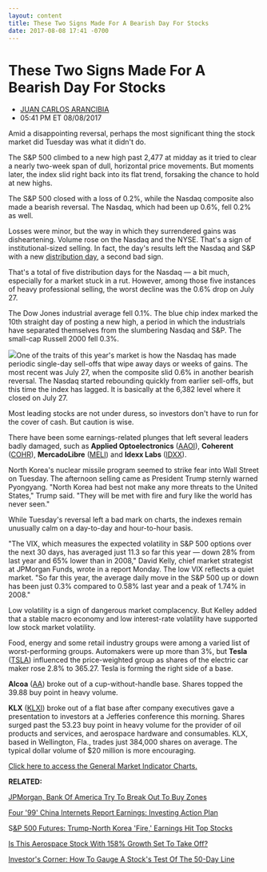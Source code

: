 ```yaml
---
layout: content
title: These Two Signs Made For A Bearish Day For Stocks
date: 2017-08-08 17:41 -0700
---
```



These Two Signs Made For A Bearish Day For Stocks
==================================================




* [JUAN CARLOS ARANCIBIA](https://www.investors.com/author/arancibiaj/ "Posts by JUAN CARLOS ARANCIBIA")
* 05:41 PM ET 08/08/2017




Amid a disappointing reversal, perhaps the most significant thing the stock market did Tuesday was what it didn't do.




The S&P 500 climbed to a new high past 2,477 at midday as it tried to clear a nearly two-week span of dull, horizontal price movements. But moments later, the index slid right back into its flat trend, forsaking the chance to hold at new highs.


The S&P 500 closed with a loss of 0.2%, while the Nasdaq composite also made a bearish reversal. The Nasdaq, which had been up 0.6%, fell 0.2% as well.


Losses were minor, but the way in which they surrendered gains was disheartening. Volume rose on the Nasdaq and the NYSE. That's a sign of institutional-sized selling. In fact, the day's results left the Nasdaq and S&P with a new [distribution day](http://education.investors.com/lesson.aspx?id=735759&sourceid=735764), a second bad sign.


That's a total of five distribution days for the Nasdaq — a bit much, especially for a market stuck in a rut. However, among those five instances of heavy professional selling, the worst decline was the 0.6% drop on July 27.


The Dow Jones industrial average fell 0.1%. The blue chip index marked the 10th straight day of posting a new high, a period in which the industrials have separated themselves from the slumbering Nasdaq and S&P. The small-cap Russell 2000 fell 0.3%.


![](https://www.investors.com/wp-content/uploads/2017/08/MP_5x3_080817.png)One of the traits of this year's market is how the Nasdaq has made periodic single-day sell-offs that wipe away days or weeks of gains. The most recent was July 27, when the composite slid 0.6% in another bearish reversal. The Nasdaq started rebounding quickly from earlier sell-offs, but this time the index has lagged. It is basically at the 6,382 level where it closed on July 27.


Most leading stocks are not under duress, so investors don't have to run for the cover of cash. But caution is wise.


There have been some earnings-related plunges that left several leaders badly damaged, such as **Applied Optoelectronics** ([AAOI](https://research.investors.com/quote.aspx?symbol=AAOI)), **Coherent** ([COHR](https://research.investors.com/quote.aspx?symbol=COHR)), **MercadoLibre** ([MELI](https://research.investors.com/quote.aspx?symbol=MELI)) and **Idexx Labs** ([IDXX](https://research.investors.com/quote.aspx?symbol=IDXX)).


North Korea's nuclear missile program seemed to strike fear into Wall Street on Tuesday. The afternoon selling came as President Trump sternly warned Pyongyang. "North Korea had best not make any more threats to the United States," Trump said. "They will be met with fire and fury like the world has never seen."


While Tuesday's reversal left a bad mark on charts, the indexes remain unusually calm on a day-to-day and hour-to-hour basis.


"The VIX, which measures the expected volatility in S&P 500 options over the next 30 days, has averaged just 11.3 so far this year — down 28% from last year and 65% lower than in 2008," David Kelly, chief market strategist at JPMorgan Funds, wrote in a report Monday. The low VIX reflects a quiet market. "So far this year, the average daily move in the S&P 500 up or down has been just 0.3% compared to 0.58% last year and a peak of 1.74% in 2008."


Low volatility is a sign of dangerous market complacency. But Kelley added that a stable macro economy and low interest-rate volatility have supported low stock market volatility.



Food, energy and some retail industry groups were among a varied list of worst-performing groups. Automakers were up more than 3%, but **Tesla** ([TSLA](https://research.investors.com/quote.aspx?symbol=TSLA)) influenced the price-weighted group as shares of the electric car maker rose 2.8% to 365.27. Tesla is forming the right side of a base.


**Alcoa** ([AA](https://research.investors.com/quote.aspx?symbol=AA)) broke out of a cup-without-handle base. Shares topped the 39.88 buy point in heavy volume.


**KLX** ([KLXI](https://research.investors.com/quote.aspx?symbol=KLXI)) broke out of a flat base after company executives gave a presentation to investors at a Jefferies conference this morning. Shares surged past the 53.23 buy point in heavy volume for the provider of oil products and services, and aerospace hardware and consumables. KLX, based in Wellington, Fla., trades just 384,000 shares on average. The typical dollar volume of $20 million is more encouraging.


[Click here to access the General Market Indicator Charts.](https://www.investors.com/wp-content/uploads/2017/08/IBD0808152506GMI.pdf)


**RELATED:**


[JPMorgan, Bank Of America Try To Break Out To Buy Zones](https://www.investors.com/news/jpmorgan-breaks-out-into-buy-zone-bank-of-america-near-entry/)


[Four '99' China Internets Report Earnings: Investing Action Plan](https://www.investors.com/research/investing-action-plan/4-red-hot-china-internets-to-report-investing-action-plan/)


S[&P 500 Futures: Trump-North Korea 'Fire,' Earnings Hit Top Stocks](https://www.investors.com/market-trend/stock-market-today/sp-500-futures-trump-north-korea-fire-earnings-hit-top-stocks/)


[Is This Aerospace Stock With 158% Growth Set To Take Off?](https://www.investors.com/research/ibd-stock-analysis/this-aerospace-stock-with-158-growth-may-soon-take-off/)


[Investor's Corner: How To Gauge A Stock's Test Of The 50-Day Line](https://www.investors.com/how-to-invest/investors-corner/palo-alto-vs-apple-why-not-every-break-of-support-is-a-sell-signal/)




